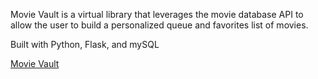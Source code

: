Movie Vault is a virtual library that leverages the movie database API to allow the user to build a personalized queue and favorites list of movies.

 Built with Python, Flask, and mySQL
 
 <a href="http://18.144.79.250/">Movie Vault</a>
